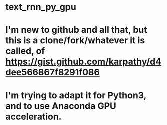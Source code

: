 # text_rnn_py_gpu
# I'm new to github and all that, but this is a clone/fork/whatever it is called, of https://gist.github.com/karpathy/d4dee566867f8291f086
# I'm trying to adapt it for Python3, and to use Anaconda GPU acceleration.

